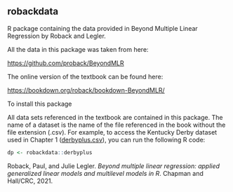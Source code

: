 ## robackdata

R package containing the data provided in Beyond Multiple Linear Regression by Roback and Legler.

All the data in this package was taken from here:

<https://github.com/proback/BeyondMLR>

The online version of the textbook can be found here:

<https://bookdown.org/roback/bookdown-BeyondMLR/>


To install this package

All data sets referenced in the textbook are contained in this package. The name of a dataset is the name of the file referenced in the book without the file extension (.csv). For example, to access the Kentucky Derby dataset used in Chapter 1 ([derbyplus.csv](https://github.com/proback/BeyondMLR/blob/master/data/derbyplus.csv)), you can run the following R code:

```r
dp <- robackdata::derbyplus
```

Roback, Paul, and Julie Legler. *Beyond multiple linear regression: applied generalized linear models and multilevel models in R*. Chapman and Hall/CRC, 2021.